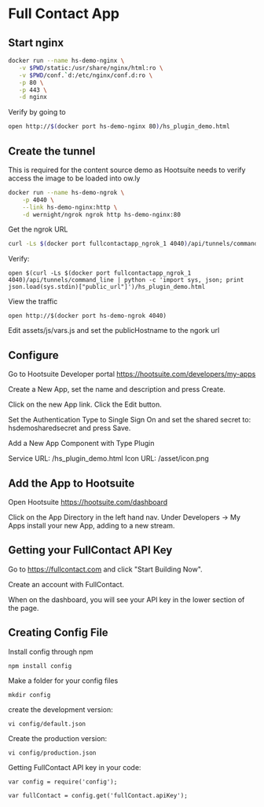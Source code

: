 # Full Contact App

## Start nginx

```sh
docker run --name hs-demo-nginx \
   -v $PWD/static:/usr/share/nginx/html:ro \
   -v $PWD/conf.`d:/etc/nginx/conf.d:ro \
   -p 80 \
   -p 443 \
   -d nginx
````

Verify by going to

```sh
open http://$(docker port hs-demo-nginx 80)/hs_plugin_demo.html
````

## Create the tunnel

This is required for the content source demo as Hootsuite needs to verify access
the image to be loaded into ow.ly

```sh
docker run --name hs-demo-ngrok \
    -p 4040 \
    --link hs-demo-nginx:http \
    -d wernight/ngrok ngrok http hs-demo-nginx:80
````

Get the ngrok URL

```sh
curl -Ls $(docker port fullcontactapp_ngrok_1 4040)/api/tunnels/command_line | python -c 'import sys, json; print json.load(sys.stdin)["public_url"]'
````

Verify:

````
open $(curl -Ls $(docker port fullcontactapp_ngrok_1 4040)/api/tunnels/command_line | python -c 'import sys, json; print json.load(sys.stdin)["public_url"]')/hs_plugin_demo.html
````

View the traffic

````
open http://$(docker port hs-demo-ngrok 4040)
````

Edit assets/js/vars.js and set the publicHostname to the ngork url

## Configure

Go to Hootsuite Developer portal https://hootsuite.com/developers/my-apps

Create a New App, set the name and description and press Create.

Click on the new App link.  Click the Edit button.

Set the Authentication Type to Single Sign On and set the shared secret to:
hsdemosharedsecret and press Save.

Add a New App Component with Type Plugin

Service URL: <ngrok url>/hs_plugin_demo.html
Icon URL: <ngrok url>/asset/icon.png

## Add the App to Hootsuite

Open Hootsuite https://hootsuite.com/dashboard

Click on the App Directory in the left hand nav.  Under Developers -> My Apps
install your new App, adding to a new stream.

## Getting your FullContact API Key

Go to https://fullcontact.com and click "Start Building Now".

Create an account with FullContact.

When on the dashboard, you will see your API key in the lower section of the page.

## Creating Config File

Install config through npm
````
npm install config
````

Make a folder for your config files
````
mkdir config
````

create the development version:
````
vi config/default.json
````

Create the production version:
````
vi config/production.json
````

Getting FullContact API key in your code:
````
var config = require('config');

var fullContact = config.get('fullContact.apiKey');
````